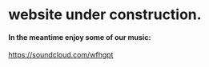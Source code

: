 # website under construction.  

#### In the meantime enjoy some of our music:

https://soundcloud.com/wfhgpt
